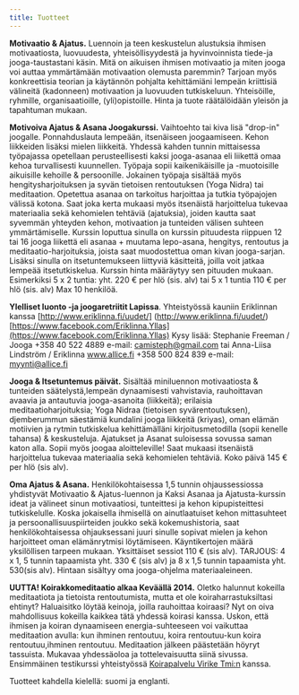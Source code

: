 ```yaml
---
title: Tuotteet
---
```


__Motivaatio & Ajatus.__ Luennoin ja teen keskustelun alustuksia ihmisen motivaatiosta, luovuudesta, yhteisöllisyydestä ja hyvinvoinnista tiede-ja jooga-taustastani käsin. Mitä on aikuisen ihmisen motivaatio ja miten jooga voi auttaa ymmärtämään motivaation olemusta paremmin? Tarjoan myös konkreettisia teorian ja käytännön pohjalta kehittämiäni lempeän kriittisiä välineitä (kadonneen) motivaation ja luovuuden tutkiskeluun. Yhteisöille, ryhmille, organisaatioille, (yli)opistoille. Hinta ja tuote räätälöidään yleisön ja tapahtuman mukaan.

__Motivoiva Ajatus & Asana Joogakurssi.__ Vaihtoehto tai kiva lisä "drop-in" joogalle. Ponnahduslauta lempeään, itsenäiseen
joogaamiseen. Kehon liikkeiden lisäksi mielen liikkeitä. Yhdessä kahden tunnin mittaisessa työpajassa opetellaan perusteellisesti kaksi jooga-asanaa eli liikettä omaa kehoa turvallisesti kuunnellen. Työpaja sopii kaikenikäisille ja -muotoisille aikuisille kehoille & persoonille. Jokainen työpaja sisältää myös hengitysharjoituksen ja syvän tietoisen rentoutuksen (Yoga Nidra) tai meditaation. Opetettua asanaa on tarkoitus harjoittaa ja tutkia työpajojen välissä kotona. Saat joka kerta mukaasi myös
itsenäistä harjoittelua tukevaa materiaalia sekä kehomielen tehtäviä (ajatuksia), joiden kautta saat syvemmän yhteyden kehon, motivaation ja tunteiden välisen suhteen ymmärtämiselle. Kurssin loputtua sinulla on kurssin pituudesta riippuen 12 tai 16 jooga liikettä eli asanaa + muutama lepo-asana, hengitys, rentoutus ja meditaatio-harjoituksia, joista saat muodostettua oman kivan jooga-sarjan. Lisäksi sinulla on itsetuntemukseen liittyviä käsitteitä, joilla voit jatkaa lempeää itsetutkiskelua. Kurssin hinta määräytyy sen pituuden mukaan. Esimerkiksi 5 x 2 tuntia: yht. 220 € per hlö (sis. alv) tai 5 x 1 tuntia 110 € per hlö (sis. alv) Max 10 henkilöä.

__Ylelliset luonto -ja joogaretriitit Lapissa__. Yhteistyössä kauniin Eriklinnan kanssa [http://www.eriklinna.fi/uudet/] (http://www.eriklinna.fi/uudet/) [https://www.facebook.com/Eriklinna.Yllas](https://www.facebook.com/Eriklinna.Yllas)
Kysy lisää: Stephanie Freeman / Jooga +358 40 522 4889 e-mail: camisteph@gmail.com tai Anna-Liisa Lindström / Eriklinna www.allice.fi +358 500 824 839 e-mail: myynti@allice.fi 

 
__Jooga & Itsetuntemus päivät.__ Sisältää miniluennon motivaatiosta & tunteiden säätelystä,lempeän dynaamisesti vahvistavia, rauhoittavan avaavia ja antautuvia jooga-asanoita (liikkeitä); erilaisia meditaatioharjoituksia; Yoga Nidraa (tietoisen syvärentoutuksen), djemberummun säestämiä kundalini jooga liikkeitä (kriyas), oman elämän motiivien ja rytmin tutkiskelua kehittämälläni kirjoitusmetodilla (sopii kenelle tahansa) & keskusteluja. Ajatukset ja Asanat suloisessa sovussa saman katon alla. Sopii myös joogaa aloitteleville! Saat mukaasi itsenäistä harjoittelua tukevaa materiaalia sekä kehomielen tehtäviä. Koko päivä 145 € per hlö (sis alv).

__Oma Ajatus & Asana.__ Henkilökohtaisessa 1,5 tunnin ohjaussessiossa yhdistyvät
Motivaatio & Ajatus-luennon ja Kaksi Asanaa ja Ajatusta-kurssin ideat ja välineet sinun motivaatiosi, tunteittesi ja kehon kipupisteittesi
tutkiskelulle. Koska jokaisella ihmisellä on ainutlaatuiset kehon mittasuhteet ja persoonallisuuspiirteiden joukko sekä
kokemushistoria, saat henkilökohtaisessa ohjauksessani juuri sinulle sopivat mielen ja kehon harjoitteet oman elämänrytmisi löytämiseen. Käyntikertojen määrä yksilöllisen tarpeen mukaan.  Yksittäiset sessiot 110 € (sis alv). TARJOUS: 4 x 1, 5 tunnin tapaamista yht. 330 € (sis alv) ja 8 x 1,5 tunnin tapaamista yht. 530(sis alv). Hintaan sisältyy oma jooga-ohjelma materiaaleineen.

__UUTTA! Koirakkomeditaatio alkaa Keväällä 2014.__ Oletko halunnut kokeilla meditaatiota ja tietoista rentoutumista, mutta et ole  koiraharrastuksiltasi ehtinyt? Haluaisitko löytää keinoja, joilla rauhoittaa koiraasi? Nyt on oiva mahdollisuus kokeilla kaikkea tätä yhdessä koirasi kanssa. Uskon, että ihmisen ja koiran  dynaamiseen energia-suhteeseen voi vaikuttaa meditaation avulla: kun ihminen rentoutuu, koira rentoutuu-kun koira rentoutuu,ihminen rentoutuu. Meditaation jälkeen päästetään höyryt tassuista. Mukavaa yhdessäoloa ja tottelevaisuutta siinä sivussa. Ensimmäinen testikurssi yhteistyössä [Koirapalvelu Virike Tmi:n](http://www.koirapalveluvirike.net/) kanssa.


Tuotteet kahdella kielellä: suomi ja englanti.
